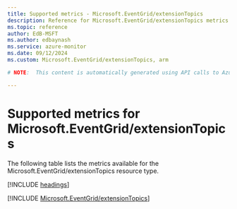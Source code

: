 ```yaml
---
title: Supported metrics - Microsoft.EventGrid/extensionTopics
description: Reference for Microsoft.EventGrid/extensionTopics metrics in Azure Monitor.
ms.topic: reference
author: EdB-MSFT
ms.author: edbaynash
ms.service: azure-monitor
ms.date: 09/12/2024
ms.custom: Microsoft.EventGrid/extensionTopics, arm

# NOTE:  This content is automatically generated using API calls to Azure. Any edits made on these files will be overwritten in the next run of the script. 

---
```


  
# Supported metrics for Microsoft.EventGrid/extensionTopics
  
The following table lists the metrics available for the Microsoft.EventGrid/extensionTopics resource type.  
  
  
[!INCLUDE [headings](~/reusable-content/ce-skilling/azure/includes/azure-monitor/reference/metrics/metrics-headings.md)]  
  
 

[!INCLUDE [Microsoft.EventGrid/extensionTopics](~/reusable-content/ce-skilling/azure/includes/azure-monitor/reference/metrics/microsoft-eventgrid-extensiontopics-metrics-include.md)]  

